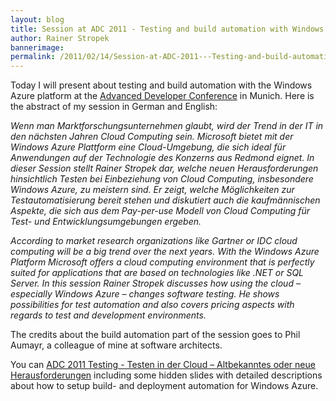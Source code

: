 ```yaml
---
layout: blog
title: Session at ADC 2011 - Testing and build automation with Windows Azure
author: Rainer Stropek
bannerimage: 
permalink: /2011/02/14/Session-at-ADC-2011---Testing-and-build-automation-with-Windows-Azure
---
```


<p xmlns="http://www.w3.org/1999/xhtml">Today I will present about testing and build automation with the Windows Azure platform at the <a href="http://www.adc2011.de/" target="_blank">Advanced Developer Conference</a> in Munich. Here is the abstract of my session in German and English:</p><p xmlns="http://www.w3.org/1999/xhtml">
  <em>Wenn man Marktforschungsunternehmen glaubt, wird der Trend in der IT in den nächsten Jahren Cloud Computing sein. Microsoft bietet mit der Windows Azure Plattform eine Cloud-Umgebung, die sich ideal für Anwendungen auf der Technologie des Konzerns aus Redmond eignet. In dieser Session stellt Rainer Stropek dar, welche neuen Herausforderungen hinsichtlich Testen bei Einbeziehung von Cloud Computing, insbesondere Windows Azure, zu meistern sind. Er zeigt, welche Möglichkeiten zur Testautomatisierung bereit stehen und diskutiert auch die kaufmännischen Aspekte, die sich aus dem Pay-per-use Modell von Cloud Computing für Test- und Entwicklungsumgebungen ergeben.</em>
</p><p xmlns="http://www.w3.org/1999/xhtml">
  <em>According to market research organizations like Gartner or IDC cloud computing will be a big trend over the next years. With the Windows Azure Platform Microsoft offers a cloud computing environment that is perfectly suited for applications that are based on technologies like .NET or SQL Server. In this session Rainer Stropek discusses how using the cloud – especially Windows Azure – changes software testing. He shows possibilities for test automation and also covers pricing aspects with regards to test and development environments.</em>
</p><p xmlns="http://www.w3.org/1999/xhtml">The credits about the build automation part of the session goes to Phil Aumayr, a colleague of mine at software architects.</p><p xmlns="http://www.w3.org/1999/xhtml">You can <a href="{{site.baseurl}}/images/blog/2011/02/ADC 2011 Testing - Testen in der Cloud â€“ Altbekanntes oder neue Herausforderungen.pdf" target="_blank">ADC 2011 Testing - Testen in der Cloud – Altbekanntes oder neue Herausforderungen</a> including some hidden slides with detailed descriptions about how to setup build- and deployment automation for Windows Azure.</p>